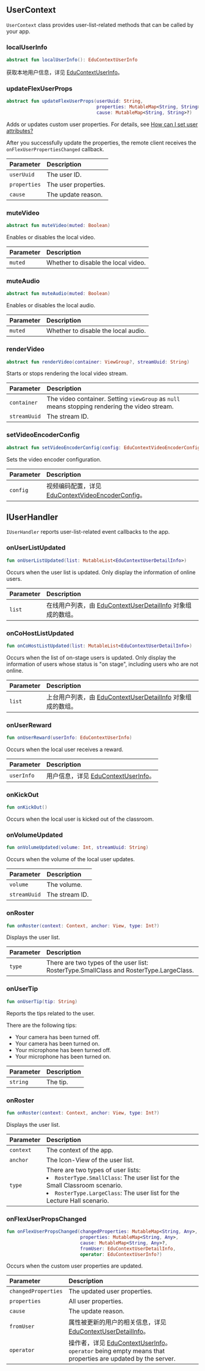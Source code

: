 ## UserContext

`UserContext` class provides user-list-related methods that can be called by your app.

### localUserInfo

```kotlin
abstract fun localUserInfo(): EduContextUserInfo
```

获取本地用户信息，详见 [EduContextUserInfo](/cn/agora-class/edu_context_api_ref_android_type_def?platform=Android#educontextuserinfo)。

### updateFlexUserProps

```kotlin
abstract fun updateFlexUserProps(userUuid: String,
                                 properties: MutableMap<String, String>,
                                 cause: MutableMap<String, String>?)
```

Adds or updates custom user properties. For details, see [How can I set user attributes? ](/en/agora-class/faq/agora_class_custom_properties)

After you successfully update the properties, the remote client receives the `onFlexUserPropertiesChanged` callback.

| Parameter | Description |
| :----------- | :--------- |
| `userUuid` | The user ID. |
| `properties` | The user properties. |
| `cause` | The update reason. |

### muteVideo

```kotlin
abstract fun muteVideo(muted: Boolean)
```

Enables or disables the local video.

| Parameter | Description |
| :------ | :----------------- |
| `muted` | Whether to disable the local video. |

### muteAudio

```kotlin
abstract fun muteAudio(muted: Boolean)
```

Enables or disables the local audio.

| Parameter | Description |
| :------ | :----------------- |
| `muted` | Whether to disable the local audio. |

### renderVideo

```kotlin
abstract fun renderVideo(container: ViewGroup?, streamUuid: String)
```

Starts or stops rendering the local video stream.

| Parameter | Description |
| :----------- | :----------------------------------------------------- |
| `container` | The video container. Setting `viewGroup` as `null` means stopping rendering the video stream. |
| `streamUuid` | The stream ID. |

### setVideoEncoderConfig

```kotlin
abstract fun setVideoEncoderConfig(config: EduContextVideoEncoderConfig)
```

Sets the video encoder configuration.

| Parameter | Description |
| :------- | :----------------------------------------------------------- |
| `config` | 视频编码配置，详见 [EduContextVideoEncoderConfig](/cn/agora-class/edu_context_api_ref_android_type_def?platform=Android#educontextvideoencoderconfig)。 |

## IUserHandler

`IUserHandler` reports user-list-related event callbacks to the app.

### onUserListUpdated

```kotlin
fun onUserListUpdated(list: MutableList<EduContextUserDetailInfo>)
```

Occurs when the user list is updated. Only display the information of online users.

| Parameter | Description |
| :----- | :----------------------------------------------------------- |
| `list` | 在线用户列表，由 [EduContextUserDetailInfo](/cn/agora-class/edu_context_api_ref_android_type_def?platform=Android#educontextuserdetailinfo) 对象组成的数组。 |

### onCoHostListUpdated

```kotlin
fun onCoHostListUpdated(list: MutableList<EduContextUserDetailInfo>)
```

Occurs when the list of on-stage users is updated. Only display the information of users whose status is "on stage", including users who are not online.

| Parameter | Description |
| :----- | :----------------------------------------------------------- |
| `list` | 上台用户列表，由 [EduContextUserDetailInfo](/cn/agora-class/edu_context_api_ref_android_type_def?platform=Android#educontextuserdetailinfo) 对象组成的数组。 |

### onUserReward

```kotlin
fun onUserReward(userInfo: EduContextUserInfo)
```

Occurs when the local user receives a reward.

| Parameter | Description |
| :--------- | :----------------------------------------------------------- |
| `userInfo` | 用户信息，详见 [EduContextUserInfo](/cn/agora-class/edu_context_api_ref_android_type_def?platform=Android#educontextuserinfo)。 |

### onKickOut

```kotlin
fun onKickOut()
```

Occurs when the local user is kicked out of the classroom.

### onVolumeUpdated

```kotlin
fun onVolumeUpdated(volume: Int, streamUuid: String)
```

Occurs when the volume of the local user updates.

| Parameter | Description |
| :----------- | :------ |
| `volume` | The volume. |
| `streamUuid` | The stream ID. |

### onRoster

```kotlin
fun onRoster(context: Context, anchor: View, type: Int?)
```

Displays the user list.

| Parameter | Description |
| :----- | :----------------------------------------------------------- |
| `type` | There are two types of the user list: RosterType.SmallClass and RosterType.LargeClass. |

### onUserTip

```kotlin
fun onUserTip(tip: String)
```

Reports the tips related to the user.

There are the following tips:

- Your camera has been turned off.
- Your camera has been turned on.
- Your microphone has been turned off.
- Your microphone has been turned on.

| Parameter | Description |
| :------- | :--------- |
| `string` | The tip. |

### onRoster

```kotlin
fun onRoster(context: Context, anchor: View, type: Int?)
```

Displays the user list.

| Parameter | Description |
| :-------- | :----------------------------------------------------------- |
| `context` | The context of the app. |
| `anchor` | The Icon-View of the user list. |
| `type` | There are two types of user lists:<li>`RosterType.SmallClass`: The user list for the Small Classroom scenario.<li>`RosterType.LargeClass`: The user list for the Lecture Hall scenario. |

### onFlexUserPropsChanged

```kotlin
fun onFlexUserPropsChanged(changedProperties: MutableMap<String, Any>,
                           properties: MutableMap<String, Any>,
                           cause: MutableMap<String, Any>?,
                           fromUser: EduContextUserDetailInfo,
                           operator: EduContextUserInfo?)
```

Occurs when the custom user properties are updated.

| Parameter | Description |
| :------------------ | :----------------------------------------------------------- |
| `changedProperties` | The updated user properties. |
| `properties` | All user properties. |
| `cause` | The update reason. |
| `fromUser` | 属性被更新的用户的相关信息，详见 [EduContextUserDetailInfo](/cn/agora-class/edu_context_api_ref_android_type_def?platform=Android#educontextuserdetailinfo)。 |
| `operator` | 操作者，详见 [EduContextUserInfo](/cn/agora-class/edu_context_api_ref_android_type_def?platform=Android#educontextuserinfo)。 `operator` being empty means that properties are updated by the server. |
